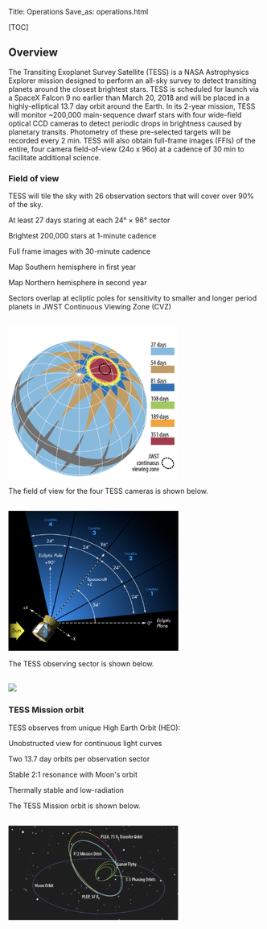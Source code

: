 Title: Operations
Save_as: operations.html

[TOC]

## Overview
The Transiting Exoplanet Survey Satellite (TESS) is a NASA Astrophysics Explorer mission designed to perform an all-sky survey to detect transiting planets around the closest brightest stars. TESS  is scheduled for launch via a SpaceX Falcon 9 no earlier than March 20, 2018 and will be placed in a highly-elliptical 13.7 day orbit around the Earth.  In its 2-year mission, TESS will monitor ~200,000 main-sequence dwarf stars with four wide-field optical CCD cameras to detect periodic drops in brightness caused by planetary transits. Photometry of these pre-selected targets will be recorded every 2 min. TESS will also obtain full-frame images (FFIs) of the entire, four camera field-of-view (24o x 96o) at a cadence of 30 min to facilitate additional science.

### Field of view

TESS will tile the sky with 26 observation sectors that will cover over 90% of the sky.

At least 27 days staring at each 24° × 96° sector

Brightest 200,000 stars at 1-minute cadence

Full frame images with 30-minute cadence

Map Southern hemisphere in first year

Map Northern hemisphere in second year

Sectors overlap at ecliptic poles for sensitivity to smaller and longer period planets in JWST Continuous Viewing Zone (CVZ)

<br/>

<img class="img-responsive" style="max-width:67%;" src="images/mission/tess_2yearskycoverage.png">

<br/>

The field of view for the four TESS cameras is shown below.

<br/>

<img class="img-responsive" style="max-width:67%;" src="images/mission/tess_cameraFOVschematic_Winnpresentation.png">

<br/>

The TESS observing sector is shown below.

<br/>

<img class="img-responsive" style="max-width:67%;" src="images/mission/tess_observingsectorschematic_Winnpresentation.png">

<br/>


### TESS Mission orbit

TESS observes from unique High Earth Orbit (HEO):

Unobstructed view for continuous light curves

Two 13.7 day orbits per observation sector

Stable 2:1 resonance with Moon's orbit

Thermally stable and low-radiation

The TESS Mission orbit is shown below.

<br/>

<img class="img-responsive" style="max-width:67%;" src="images/mission/tess_orbit_Winnpresentation.png">


<br/>